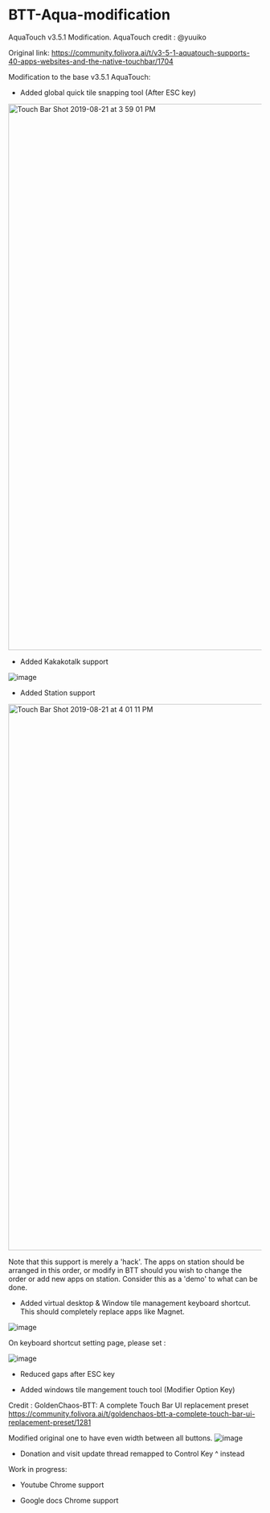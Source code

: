 # BTT-Aqua-modification
AquaTouch v3.5.1 Modification.
AquaTouch credit : @yuuiko

Original link: https://community.folivora.ai/t/v3-5-1-aquatouch-supports-40-apps-websites-and-the-native-touchbar/1704

Modification to the base v3.5.1 AquaTouch:
- Added global quick tile snapping tool (After ESC key)
<img width="1085" alt="Touch Bar Shot 2019-08-21 at 3 59 01 PM" src="https://user-images.githubusercontent.com/22602022/63409720-b1141800-c42c-11e9-8bc0-9e51bac5b928.png">

- Added Kakakotalk support

![image](https://user-images.githubusercontent.com/22602022/63412691-339fd600-c433-11e9-849a-965319991c7d.png)

- Added Station support

<img width="1085" alt="Touch Bar Shot 2019-08-21 at 4 01 11 PM" src="https://user-images.githubusercontent.com/22602022/63409838-ee78a580-c42c-11e9-9202-45a2d15d0633.png">

Note that this support is merely a 'hack'. The apps on station should be arranged in this order, or modify in BTT should you wish to change the order or add new apps on station. Consider this as a 'demo' to what can be done.

- Added virtual desktop & Window tile management keyboard shortcut.
This should completely replace apps like Magnet.

![image](https://user-images.githubusercontent.com/22602022/63409760-ca1cc900-c42c-11e9-96c6-dbd1b56e3e2c.png)

On keyboard shortcut setting page, please set :

![image](https://user-images.githubusercontent.com/22602022/63409962-254ebb80-c42d-11e9-944e-89f5756cd951.png)


- Reduced gaps after ESC key

- Added windows tile mangement touch tool (Modifier Option Key)

Credit : GoldenChaos-BTT: A complete Touch Bar UI replacement preset
https://community.folivora.ai/t/goldenchaos-btt-a-complete-touch-bar-ui-replacement-preset/1281

Modified original one to have even width between all buttons.
![image](https://user-images.githubusercontent.com/22602022/63410098-7bbbfa00-c42d-11e9-9946-17e854d01a85.png)

- Donation and visit update thread remapped to Control Key ^ instead

Work in progress:

- Youtube Chrome support

- Google docs Chrome support
